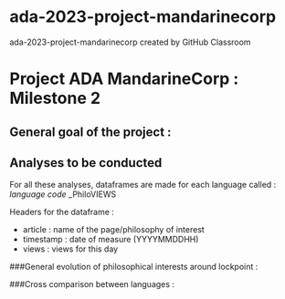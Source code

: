 # ada-2023-project-mandarinecorp
ada-2023-project-mandarinecorp created by GitHub Classroom

# Project ADA MandarineCorp : Milestone 2

## General goal of the project : 




## Analyses to be conducted 

For all these analyses, dataframes are made for each language called : _language code_ _PhiloVIEWS

Headers for the dataframe : 
- article : name of the page/philosophy of interest
- timestamp : date of measure (YYYYMMDDHH)
- views : views for this day 

 ###General evolution of philosophical interests around lockpoint :
  
    


###Cross comparison between languages : 
